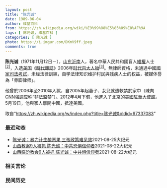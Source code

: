 ```yaml
---
layout: post
title: "陈光诚"
date: 1989-06-04
author: 维基百科
from: https://zh.wikipedia.org/wiki/%E9%99%88%E5%85%89%E8%AF%9A
tags: [ 陈光诚, 维基百科 ]
categories: [ 陈光诚 ]
photo: https://i.imgur.com/DKmV9ff.jpeg
comments: true
---
```

<div class="mw-parser-output"><div id="noteTA-d8dbe8c4" class="noteTA"><div class="noteTA-local"><div data-noteta-code="zh-cn:克里斯蒂安·贝尔; zh-tw:克里斯汀·貝爾; zh-hk:基斯頓比爾;"></div><div data-noteta-code="zh-cn:希拉里;zh:希拉莉;zh-hant:希拉蕊;zh-tw:希拉蕊;zh-sg:希拉莉;zh-hk:希拉里;zh-mo:希拉里;"></div><div data-noteta-code="zh-cn:克林顿;zh-hk:克林頓;zh-hant:柯林頓;zh-tw:柯林頓;zh-mo:克林頓;"></div></div></div>

<p><b>陈光诚</b>（1971年11月12日<span class="useeditintro" title="Template:BLP editintro">－</span>），<a href="/wiki/%E5%B1%B1%E4%B8%9C" class="mw-redirect" title="山东">山东</a><a href="/wiki/%E6%B2%82%E5%8D%97" class="mw-redirect" title="沂南">沂南</a>人，著名中華人民共和國盲人<a href="/wiki/%E7%B6%AD%E6%AC%8A" class="mw-redirect" title="維權">維權</a>人士<sup id="cite_ref-c11chen_2-0" class="reference"><a href="#cite_note-c11chen-2">[2]</a></sup>，入选<a href="/wiki/%E7%BE%8E%E5%9B%BD" title="美国">美国</a>《<a href="/wiki/%E6%99%82%E4%BB%A3%E9%9B%9C%E8%AA%8C" title="時代雜誌">時代雜誌</a>》2006年<a href="/wiki/%E6%97%B6%E4%BB%A3%E7%99%BE%E5%A4%A7%E4%BA%BA%E7%89%A9" title="时代百大人物">时代百大人物</a><sup id="cite_ref-time2006_3-0" class="reference"><a href="#cite_note-time2006-3">[3]</a></sup>。無律師資格，未通過中國<a href="/wiki/%E5%9B%BD%E5%AE%B6%E5%8F%B8%E6%B3%95%E8%80%83%E8%AF%95" title="国家司法考试">國家司法考試</a>，未经法律訓練，自学法律知识维护村民與残疾人士的权益，被媒体譽為「赤脚律师」。
</p><p>他曾於2006年至2010年入獄，自2005年起妻子、女兒就遭軟禁於家中（陳向<a href="/wiki/CNN" class="mw-redirect" title="CNN">CNN</a>強調应称“非法监禁”）。2012年4月下旬，他進入了<a href="/wiki/%E5%8C%97%E4%BA%AC" class="mw-redirect" title="北京">北京</a>的<a href="/wiki/%E7%BE%8E%E5%9B%BD%E9%A9%BB%E5%8D%8E%E5%A4%A7%E4%BD%BF%E9%A6%86" title="美国驻华大使馆">美國駐華大使館</a>。5月19日，他與家人離開中國，抵達美國。
</p>
</div><noscript><img src="//zh.wikipedia.org/wiki/Special:CentralAutoLogin/start?type=1x1" alt="" title="" width="1" height="1" style="border: none; position: absolute;"></noscript>
<div class="printfooter">取自“<a dir="ltr" href="https://zh.wikipedia.org/w/index.php?title=陈光诚&amp;oldid=67337083">https://zh.wikipedia.org/w/index.php?title=陈光诚&amp;oldid=67337083</a>”</div><div id="recent-news"><h3>最近动态</h3><ul><li><a href="https://nodebe4.github.io/waimei/2021-08-25/%E9%99%88%E5%85%89%E8%AF%9A-%E6%9A%B4%E5%8A%9B%E8%AE%A1%E7%94%9F%E9%85%BF%E6%81%B6%E6%9E%9C-%E4%B8%89%E5%AD%A9%E6%94%BF%E7%AD%96%E9%9A%BE%E8%A7%81%E6%95%88" title="陈光诚：暴力计生酿恶果 三孩政策难见效—— 【大纪元2021年08月25日讯】近日，中国人口与计划生育法通过修改，三孩政策正式入法，并取消社会抚养费。但专家认为，暴力计生对中国人的伤害太深重，导...">陈光诚：暴力计生酿恶果 三孩政策难见效</a><time>2021-08-25</time><a class="tag">大纪元</a></li>
<li><a href="https://nodebe4.github.io/waimei/2021-08-22/%E5%B1%B1%E8%A5%BF%E6%95%99%E6%A1%889%E4%BA%BA%E8%A2%AB%E6%8A%93-%E9%99%88%E5%85%89%E8%AF%9A-%E4%B8%AD%E5%85%B1%E6%81%90%E6%83%A7%E4%BF%A1%E4%BB%B0%E8%80%85" title="山西教案9人被抓 陈光诚：中共恐惧信仰者—— 【大纪元2021年08月21日讯】（大纪元记者李林清采访报导）近期，山西临汾金灯堂教会9名负责人等被警方抓捕，其中包括曾坐牢的王晓光牧师和他的妻子杨...">山西教案9人被抓 陈光诚：中共恐惧信仰者</a><time>2021-08-22</time><a class="tag">大纪元</a></li>
<li><a href="https://nodebe4.github.io/waimei/2021-08-22/%E5%B1%B1%E8%A5%BF%E4%B8%B4%E6%B1%BE%E6%95%99%E4%BC%9A9%E4%BA%BA%E8%A2%AB%E6%8A%93-%E9%99%88%E5%85%89%E8%AF%9A-%E4%B8%AD%E5%85%B1%E6%83%A7%E4%BF%A1%E4%BB%B0%E8%80%85" title="山西临汾教会9人被抓 陈光诚：中共惧信仰者—— 【大纪元2021年08月21日讯】（大纪元记者李林清采访报导）近期，山西临汾金灯堂教会9名负责人等被警方抓捕，其中包括曾坐牢的王晓光牧师和他的妻子...">山西临汾教会9人被抓 陈光诚：中共惧信仰者</a><time>2021-08-22</time><a class="tag">大纪元</a></li>
</ul></div><div id="open-opinion"><h3>相关言论</h3><ul></ul></div><div id="mjls-record"><h3>民间历史</h3><ul></ul></div>